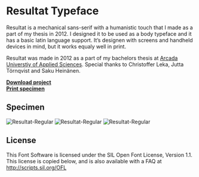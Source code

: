 # Resultat Typeface

Resultat is a mechanical sans-serif with a humanistic touch that I made as a part of my thesis in 2012. I designed it to be used as a body typeface and it has a basic latin language support. It’s designen with screens and handheld devices in mind, but it works equaly well in print.

Resultat was made in 2012 as a part of my bachelors thesis at [Arcada Universtiy of Applied Sciences](http://arcada.fi/). Special thanks to Christoffer Leka, Jutta Törnqvist and Saku Heinänen.

**[Download project](https://github.com/mlindholm/resultat/archive/master.zip)**  
**[Print specimen](https://github.com/mlindholm/resultat/specimen/Resultat-Specimen.pdf)**

## Specimen

![Resultat-Regular](http://mathiaslindholm.com/img/work/resultat_01.png)
![Resultat-Regular](http://mathiaslindholm.com/img/work/resultat_02.png)
![Resultat-Regular](http://mathiaslindholm.com/img/work/resultat_03.png)

## License

This Font Software is licensed under the SIL Open Font License, Version 1.1. 
This license is copied below, and is also available with a FAQ at 
http://scripts.sil.org/OFL
